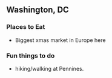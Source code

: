 ## Washington, DC

### Places to Eat

- Biggest xmas market in Europe here


### Fun things to do

- hiking/walking at Pennines.
